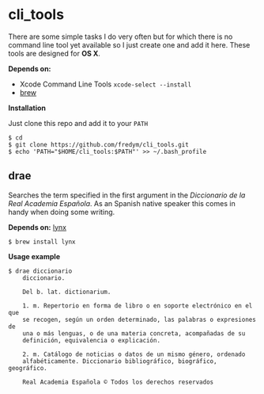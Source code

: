cli_tools
=========

There are some simple tasks I do very often but for which there is no command
line tool yet available so I just create one and add it here. These tools are
designed for **OS X**.


**Depends on:**

  - Xcode Command Line Tools `xcode-select --install`
  - [brew]


**Installation**

Just clone this repo and add it to your `PATH`

    $ cd
    $ git clone https://github.com/fredym/cli_tools.git
    $ echo 'PATH="$HOME/cli_tools:$PATH"' >> ~/.bash_profile




drae
----

Searches the term specified in the first argument in the _Diccionario de la Real
Academia Española_. As an Spanish native speaker this comes in handy when doing
some writing.

**Depends on:** [lynx]

    $ brew install lynx

**Usage example**

    $ drae diccionario
        diccionario.

        Del b. lat. dictionarium.

        1. m. Repertorio en forma de libro o en soporte electrónico en el que
        se recogen, según un orden determinado, las palabras o expresiones de
        una o más lenguas, o de una materia concreta, acompañadas de su
        definición, equivalencia o explicación.

        2. m. Catálogo de noticias o datos de un mismo género, ordenado
        alfabéticamente. Diccionario bibliográfico, biográfico, geográfico.

        Real Academia Española © Todos los derechos reservados




[lynx]: http://lynx.invisible-island.net/
[brew]: http://brew.sh/
